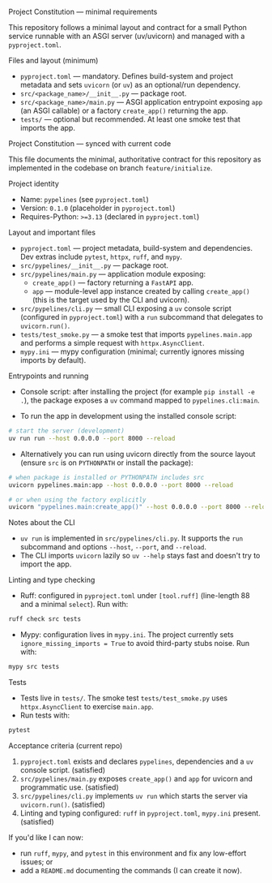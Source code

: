 
Project Constitution — minimal requirements

This repository follows a minimal layout and contract for a small Python service runnable with an ASGI server (uv/uvicorn) and managed with a `pyproject.toml`.

Files and layout (minimum)

- `pyproject.toml` — mandatory. Defines build-system and project metadata and sets `uvicorn` (or `uv`) as an optional/run dependency.
- `src/<package_name>/__init__.py` — package root.
- `src/<package_name>/main.py` — ASGI application entrypoint exposing `app` (an ASGI callable) or a factory `create_app()` returning the app.
- `tests/` — optional but recommended. At least one smoke test that imports the app.

Project Constitution — synced with current code

This file documents the minimal, authoritative contract for this repository as implemented in the codebase on branch `feature/initialize`.

Project identity

- Name: `pypelines` (see `pyproject.toml`)
- Version: `0.1.0` (placeholder in `pyproject.toml`)
- Requires-Python: `>=3.13` (declared in `pyproject.toml`)

Layout and important files

- `pyproject.toml` — project metadata, build-system and dependencies. Dev extras include `pytest`, `httpx`, `ruff`, and `mypy`.
- `src/pypelines/__init__.py` — package root.
- `src/pypelines/main.py` — application module exposing:
  - `create_app()` — factory returning a `FastAPI` app.
  - `app` — module-level app instance created by calling `create_app()` (this is the target used by the CLI and uvicorn).
- `src/pypelines/cli.py` — small CLI exposing a `uv` console script (configured in `pyproject.toml`) with a `run` subcommand that delegates to `uvicorn.run()`.
- `tests/test_smoke.py` — a smoke test that imports `pypelines.main.app` and performs a simple request with `httpx.AsyncClient`.
- `mypy.ini` — mypy configuration (minimal; currently ignores missing imports by default).

Entrypoints and running

- Console script: after installing the project (for example `pip install -e .`), the package exposes a `uv` command mapped to `pypelines.cli:main`.

- To run the app in development using the installed console script:

```bash
# start the server (development)
uv run run --host 0.0.0.0 --port 8000 --reload
```

- Alternatively you can run using uvicorn directly from the source layout (ensure `src` is on `PYTHONPATH` or install the package):

```bash
# when package is installed or PYTHONPATH includes src
uvicorn pypelines.main:app --host 0.0.0.0 --port 8000 --reload

# or when using the factory explicitly
uvicorn "pypelines.main:create_app()" --host 0.0.0.0 --port 8000 --reload
```

Notes about the CLI

- `uv run` is implemented in `src/pypelines/cli.py`. It supports the `run` subcommand and options `--host`, `--port`, and `--reload`.
- The CLI imports `uvicorn` lazily so `uv --help` stays fast and doesn't try to import the app.

Linting and type checking

- Ruff: configured in `pyproject.toml` under `[tool.ruff]` (line-length 88 and a minimal `select`). Run with:

```bash
ruff check src tests
```

- Mypy: configuration lives in `mypy.ini`. The project currently sets `ignore_missing_imports = True` to avoid third-party stubs noise. Run with:

```bash
mypy src tests
```

Tests

- Tests live in `tests/`. The smoke test `tests/test_smoke.py` uses `httpx.AsyncClient` to exercise `main.app`.
- Run tests with:

```bash
pytest
```

Acceptance criteria (current repo)

1. `pyproject.toml` exists and declares `pypelines`, dependencies and a `uv` console script. (satisfied)
2. `src/pypelines/main.py` exposes `create_app()` and `app` for uvicorn and programmatic use. (satisfied)
3. `src/pypelines/cli.py` implements `uv run` which starts the server via `uvicorn.run()`. (satisfied)
4. Linting and typing configured: `ruff` in `pyproject.toml`, `mypy.ini` present. (satisfied)

If you'd like I can now:

- run `ruff`, `mypy`, and `pytest` in this environment and fix any low-effort issues; or
- add a `README.md` documenting the commands (I can create it now). 
